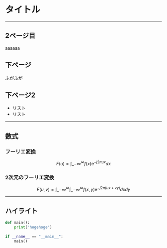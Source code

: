 # タイトル

---

## 2ページ目

aaaaaa

>>>

## 下ページ
ふがふが

>>>

## 下ページ2
- リスト
- リスト

---

## 数式
### フーリエ変換
$$
F(u) = \int\_{-\infty}^{\infty} f(x)\mathrm{e}^{-j2\pi ux}dx
$$

### 2次元のフーリエ変換
$$
F(u,v) = \int\_{-\infty}^{\infty} \int\_{-\infty}^{\infty} f(x,y)\mathrm{e}^{-j2\pi (ux + vy )}dxdy
$$

---

## ハイライト

```python
def main():
	print("hogehoge")
	
if __name__ == "__main__":
	main()
```

